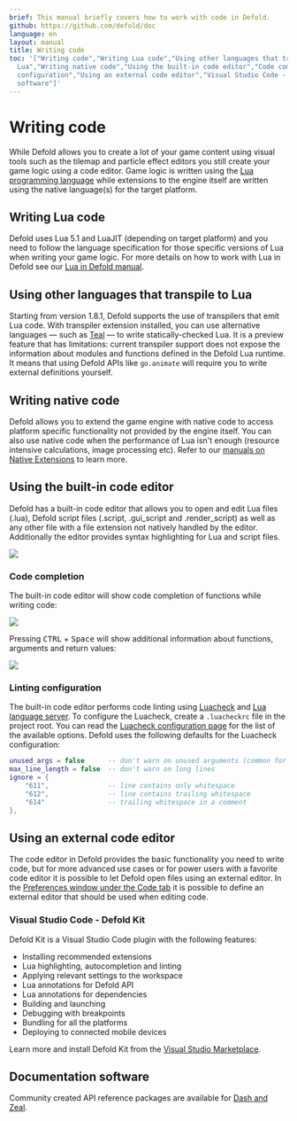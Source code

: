 ```yaml
---
brief: This manual briefly covers how to work with code in Defold.
github: https://github.com/defold/doc
language: en
layout: manual
title: Writing code
toc: '["Writing code","Writing Lua code","Using other languages that transpile to
  Lua","Writing native code","Using the built-in code editor","Code completion","Linting
  configuration","Using an external code editor","Visual Studio Code - Defold Kit","Documentation
  software"]'
---
```


# Writing code

While Defold allows you to create a lot of your game content using visual tools such as the tilemap and particle effect editors you still create your game logic using a code editor. Game logic is written using the [Lua programming language](https://www.lua.org/) while extensions to the engine itself are written using the native language(s) for the target platform.

## Writing Lua code

Defold uses Lua 5.1 and LuaJIT (depending on target platform) and you need to follow the language specification for those specific versions of Lua when writing your game logic. For more details on how to work with Lua in Defold see our [Lua in Defold manual](/manuals/lua).

## Using other languages that transpile to Lua

Starting from version 1.8.1, Defold supports the use of transpilers that emit Lua code. With transpiler extension installed, you can use alternative languages — such as [Teal](https://github.com/defold/extension-teal) — to write statically-checked Lua. It is a preview feature that has limitations: current transpiler support does not expose the information about modules and functions defined in the Defold Lua runtime. It means that using Defold APIs like `go.animate` will require you to write external definitions yourself.

## Writing native code

Defold allows you to extend the game engine with native code to access platform specific functionality not provided by the engine itself. You can also use native code when the performance of Lua isn't enough (resource intensive calculations, image processing etc). Refer to our [manuals on Native Extensions](/manuals/extensions/) to learn more.

## Using the built-in code editor

Defold has a built-in code editor that allows you to open and edit Lua files (.lua), Defold script files (.script, .gui_script and .render_script) as well as any other file with a file extension not natively handled by the editor. Additionally the editor provides syntax highlighting for Lua and script files.

![](/images/editor/code-editor.png)


### Code completion

The built-in code editor will show code completion of functions while writing code:

![](/images/editor/codecompletion.png)

Pressing <kbd>CTRL</kbd> + <kbd>Space</kbd> will show additional information about functions, arguments and return values:

![](/images/editor/apireference.png)

### Linting configuration

The built-in code editor performs code linting using [Luacheck](https://luacheck.readthedocs.io/en/stable/index.html) and [Lua language server](https://luals.github.io/wiki/diagnostics/). To configure the Luacheck, create a `.luacheckrc` file in the project root. You can read the [Luacheck configuration page](https://luacheck.readthedocs.io/en/stable/config.html) for the list of the available options. Defold uses the following defaults for the Luacheck configuration:

```lua
unused_args = false      -- don't warn on unused arguments (common for .script files)
max_line_length = false  -- don't warn on long lines
ignore = {
    "611",               -- line contains only whitespace
    "612",               -- line contains trailing whitespace
    "614"                -- trailing whitespace in a comment
},
```

## Using an external code editor

The code editor in Defold provides the basic functionality you need to write code, but for more advanced use cases or for power users with a favorite code editor it is possible to let Defold open files using an external editor. In the [Preferences window under the Code tab](/manuals/editor-preferences/#code) it is possible to define an external editor that should be used when editing code.

### Visual Studio Code - Defold Kit

Defold Kit is a Visual Studio Code plugin with the following features:

* Installing recommended extensions
* Lua highlighting, autocompletion and linting
* Applying relevant settings to the workspace
* Lua annotations for Defold API
* Lua annotations for dependencies
* Building and launching
* Debugging with breakpoints
* Bundling for all the platforms
* Deploying to connected mobile devices

Learn more and install Defold Kit from the [Visual Studio Marketplace](https://marketplace.visualstudio.com/items?itemName=astronachos.defold).


## Documentation software

Community created API reference packages are available for [Dash and Zeal](https://forum.defold.com/t/defold-docset-for-dash/2417).
